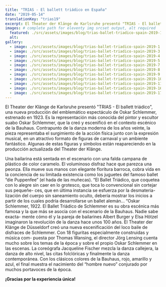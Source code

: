 ```yaml
---
title: "TRIAS - El ballett triádico en España"
date: "2019-05-14"
translationKey: "trias19"
excerpt: El Theater der Klänge de Karlsruhe presentó "TRIAS - El ballett triádico", una nueva producción del emblemático espectáculo de Oskar Schlemmer.
images: # complete path for eleventy img srcset output, alt required
  featured: ./src/assets/images/blog/trias-ballet-triadico-spain-2019-1.jpg
  alt:
gallery:
  - image: ./src/assets/images/blog/trias-ballet-triadico-spain-2019-1.jpg
  - image: ./src/assets/images/blog/trias-ballet-triadico-spain-2019-3.jpg
  - image: ./src/assets/images/blog/trias-ballet-triadico-spain-2019-4.jpg
  - image: ./src/assets/images/blog/trias-ballet-triadico-spain-2019-5.jpg
  - image: ./src/assets/images/blog/trias-ballet-triadico-spain-2019-7.jpg
  - image: ./src/assets/images/blog/trias-ballet-triadico-spain-2019-8.jpg
  - image: ./src/assets/images/blog/trias-ballet-triadico-spain-2019-9.jpg
  - image: ./src/assets/images/blog/trias-ballet-triadico-spain-2019-10.jpg
  - image: ./src/assets/images/blog/trias-ballet-triadico-spain-2019-11.jpg
  - image: ./src/assets/images/blog/trias-ballet-triadico-spain-2019-16.jpg
  - image: ./src/assets/images/blog/trias-ballet-triadico-spain-2019-17.jpg
---
```


El Theater der Klänge de Karlsruhe presentó "TRIAS - El ballett triádico", una nueva producción del emblemático espectáculo de Oskar Schlemmer, estrenado en 1923. Es la representación más conocida del pintor y escultor suabo Oskar Schlemmer, que la creó y escenificó en el contexto escénico de la Bauhaus. Contrapunto de la danza moderna de los años veinte, la pieza representaba el surgimiento de la acción física junto con la expresión musical, en un atractivo formato de figuras de carnaval y un ambiente fantástico. Algunas de estas figuras y símbolos están reapareciendo en la producción actualizada del Theater der Klänge.

Una bailarina está sentada en el escenario con una falda campana de plástico de color caramelo. El voluminoso disfraz hace que parezca una peonza. Ella mueve sus manos con elegante floritura barroca, cobra vida en la conciencia de su limitada existencia como los juguetes del famoso ballet “die Puppenfee” (el hada de las muñecas). “El Ballet Triádico, que coquetea con lo alegre sin caer en lo grotesco, que toca lo convencional sin cortejar sus pequeñe- ces, que en última instancia se esfuerza por la desmateria- lización del cuerpo sin saneamiento oculto, debería mostrar los inicios a partir de los cuales podría desarrollarse un ballet alemán... “Oskar Schlemmer, 1922. El Ballet Triádico de Schlemmer es su obra escénica más famosa y la que más se asocia con el escenario de la Bauhaus. Nadie sabe exacta- mente cómo él y la pareja de bailarines Albert Burger y Elsa Hötzel imaginaron la revolución de la danza hace unos 100 años. El Theater der Klänge de Düsseldorf creó una nueva escenificación del loco baile de disfraces de Schlemmer. Con 18 figuritas especialmente construidas y música com- puesta por Thomas Wansing, el director Jörg Lensing cuenta mucho sobre los temas de la época y sobre el propio Oskar Schlemmer en las escenas. La coreógrafa Jacqueline Fischer mezcla la danza callejera, la danza de alto nivel, las citas folclóricas y finalmente la danza contemporánea. Con los clásicos colores de la Bauhaus, rojo, amarillo y azul, el final muestra el nacimiento del “hombre nuevo” conjurado por muchos portavoces de la época.

**¡Gracias por la experiencia única!**
